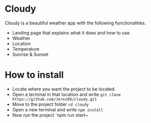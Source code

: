# Cloudy

Cloudy is a beautiful weather app with the following functionalities.

- Landing page that explains what it does and how to use.
- Weather
- Location
- Temperature
- Sunrise & Sunset

# How to install

- Locate where you want the project to be located.
- Open a terminal in that location and write `git clone https://github.com/Jerez09/cloudy.git`
- Move to the project folder `cd cloudy`
- Open a new terminal and write `npm install`
- Now run the project `npm run start~
